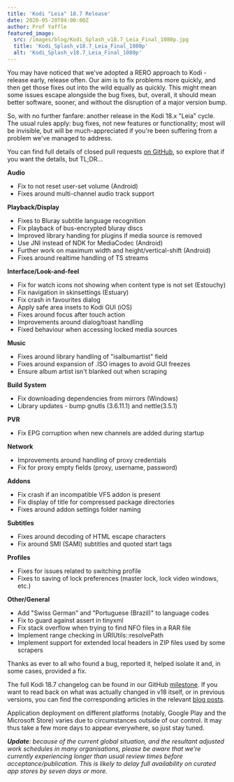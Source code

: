 ```yaml
---
title: 'Kodi "Leia" 18.7 Release'
date: 2020-05-20T04:00:00Z
author: Prof Yaffle
featured_image:
  src: /images/blog/Kodi_Splash_v18.7_Leia_Final_1080p.jpg
  title: 'Kodi_Splash_v18.7_Leia_Final_1080p'
  alt: 'Kodi_Splash_v18.7_Leia_Final_1080p'
---
```

You may have noticed that we've adopted a RERO approach to Kodi - release early, release often. Our aim is to fix problems more quickly, and then get those fixes out into the wild equally as quickly. This might mean some issues escape alongside the bug fixes, but, overall, it should mean better software, sooner, and without the disruption of a major version bump.

 So, with no further fanfare: another release in the Kodi 18.x "Leia" cycle. The usual rules apply: bug fixes, not new features or functionality; most will be invisible, but will be much-appreciated if you're been suffering from a problem we've managed to address.

 You can find full details of closed pull requests [on GitHub](https://github.com/xbmc/xbmc/pulls?page=1&q=is%3Apr+sort%3Aupdated-desc+milestone%3A%22Leia+18.7%22+label%3A%22v18+Leia%22), so explore that if you want the details, but TL;DR...

  

 **Audio**

 
 * Fix to not reset user-set volume (Android)
 * Fixes around multi-channel audio track support
 
 **Playback/Display**

 
 * Fixes to Bluray subtitle language recognition
 * Fix playback of bus-encrypted bluray discs
 * Improved library handing for plugins if media source is removed
 * Use JNI instead of NDK for MediaCodec (Android)
 * Further work on maximum width and height/vertical-shift (Android)
 * Fixes around realtime handling of TS streams
 
 **Interface/Look-and-feel**

 
 * Fix for watch icons not showing when content type is not set (Estouchy)
 * Fix navigation in skinsettings (Estuary)
 * Fix crash in favourites dialog
 * Apply safe area insets to Kodi GUI (iOS)
 * Fixes around focus after touch action
 * Improvements around dialog/toast handling
 * Fixed behaviour when accessing locked media sources
 
 **Music**

 
 * Fixes around library handling of "isalbumartist" field
 * Fixes around expansion of .ISO images to avoid GUI freezes
 * Ensure album artist isn't blanked out when scraping
 
 **Build System**

 
 * Fix downloading dependencies from mirrors (Windows)
 * Library updates - bump gnutls (3.6.11.1) and nettle(3.5.1)
 
 **PVR**

 
 * Fix EPG corruption when new channels are added during startup
 
 **Network**

 
 * Improvements around handling of proxy credentials
 * Fix for proxy empty fields (proxy, username, password)
 
 **Addons**

 
 * Fix crash if an incompatible VFS addon is present
 * Fix display of title for compressed package directories
 * Fixes around addon settings folder naming
 
 **Subtitles**

 
 * Fixes around decoding of HTML escape characters
 * Fix around SMI (SAMI) subtitles and quoted start tags
 
 **Profiles**

 
 * Fixes for issues related to switching profile
 * Fixes to saving of lock preferences (master lock, lock video windows, etc.)
 
 **Other/General**

 
 * Add "Swiss German" and "Portuguese (Brazil)" to language codes
 * Fix to guard against assert in tinyxml
 * Fix stack overflow when trying to find NFO files in a RAR file
 * Implement range checking in URIUtils::resolvePath
 * Implement support for extended local headers in ZIP files used by some scrapers
 
  

 Thanks as ever to all who found a bug, reported it, helped isolate it and, in some cases, provided a fix.

 The full Kodi 18.7 changelog can be found in our GitHub [milestone](https://github.com/xbmc/xbmc/compare/18.6-Leia...18.7-Leia). If you want to read back on what was actually changed in v18 itself, or in previous versions, you can find the corresponding articles in the relevant [blog posts](https://kodi.tv/tags/release-announcements).

 Application deployment on different platforms (notably, Google Play and the Microsoft Store) varies due to circumstances outside of our control. It may thus take a few more days to appear everywhere, so just stay tuned.

 ***Update**: because of the current global situation, and the resultant adjusted work schedules in many organisations, please be aware that we're currently experiencing longer than usual review times before acceptance/publication. This is likely to delay full availability on curated app stores by seven days or more.*

 